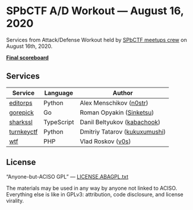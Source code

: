 # SPbCTF A/D Workout — August 16, 2020

Services from Attack/Defense Workout held by [SPbCTF meetups crew](https://github.com/spbctf) on August 16th, 2020.

**[Final scoreboard](https://img.vos.uz/6ikwkajz.png)**

## Services

Service | Language | Author
--------|----------|-------
[editorps](editor-ps/) | Python | Alex Menschikov ([n0str](https://github.com/n0str))
[gorepick](gorepick/) | Go | Roman Opyakin ([Sinketsu](https://github.com/Sinketsu))
[sharkssl](sharkssl/) | TypeScript | Danil Beltyukov ([kabachook](https://github.com/kabachook))
[turnkeyctf](turnkeyctf/) | Python | Dmitriy Tatarov ([kukuxumushi](https://github.com/kukuxumushi))
[wtf](wtf/) | PHP | Vlad Roskov ([v0s](https://github.com/v0s))

## License

“Anyone-but-ACISO GPL” — [LICENSE.ABAGPL.txt](LICENSE.ABAGPL.txt)

The materials may be used in any way by anyone not linked to ACISO. Everything else is like in GPLv3: attribution, code disclosure, and license virality.

